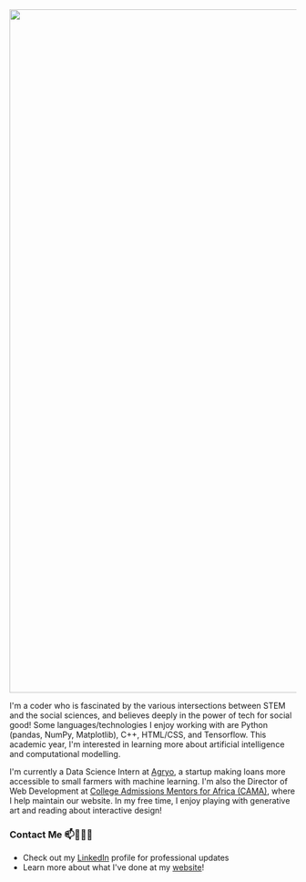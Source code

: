 

<!--
**vnling/vnling** is a ✨ _special_ ✨ repository because its `README.md` (this file) appears on your GitHub profile.

Here are some ideas to get you started:

- 🔭 I’m currently working on ...
- 🌱 I’m currently learning ...
- 👯 I’m looking to collaborate on ...
- 🤔 I’m looking for help with ...
- 💬 Ask me about ...
- 📫 How to reach me: ...
- 😄 Pronouns: ...
- ⚡ Fun fact: ...
-->


<img src = "https://github.com/vnling/vnling/blob/master/bw-banner-text.gif" width = 1200>

I'm a coder who is fascinated by the various intersections between STEM and the social sciences, and believes deeply in the power of tech for social good! Some languages/technologies I enjoy working with are Python (pandas, NumPy, Matplotlib), C++, HTML/CSS, and Tensorflow. This academic year, I'm interested in learning more about artificial intelligence and computational modelling. 

I'm currently a Data Science Intern at [Agryo](https://www.agryo.com/), a startup making loans more accessible to small farmers with machine learning. I'm also the Director of Web Development at [College Admissions Mentors for Africa (CAMA)](http://www.camaafrica.org/), where I help maintain our website. In my free time, I enjoy playing with generative art and reading about interactive design!

### Contact Me 📫👩🏻‍💻
- Check out my [LinkedIn](https://linkedin.com/in/veenisling) profile for professional updates
- Learn more about what I've done at my [website](https://vnling.github.io/)!
